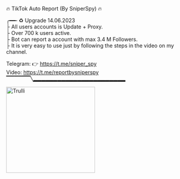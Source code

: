 🔥 TikTok Auto Report (By SniperSpy) 🔥 
       <br>
       
╭━━╴♻️ Upgrade 14.06.2023
<br>
├  All users accounts is Update + Proxy.
<br>
├  Over 700 k users active. 
<br>
├  Bot can report a account with max 3.4 M Followers.
<br>
├  It is very easy to use just by following the steps in the video on my channel.
<br>

 
 Telegram: 👉  https://t.me/sniper_spy
 <br>
 Video: https://t.me/reportbysniperspy
 <br>
▔▔▔▔▔▔╲▂▂▂▂▂▂▂▂▂▂▂▂▂▂▂▂▂▂▂▂▂▂▂

<img src="https://i.postimg.cc/CKRyKsBY/tik2.jpg" alt="Trulli" width="239" height="232">

